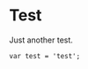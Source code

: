 <h1 id="test">Test</h1>
<p>Just another test.</p>
<pre><code>var test = &#39;test&#39;;</code></pre>
